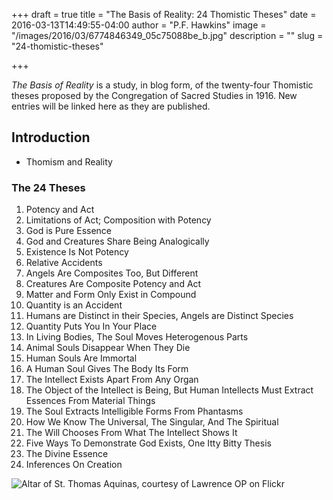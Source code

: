 +++
draft = true
title = "The Basis of Reality: 24 Thomistic Theses"
date = 2016-03-13T14:49:55-04:00
author = "P.F. Hawkins"
image = "/images/2016/03/6774846349_05c75088be_b.jpg"
description = ""
slug = "24-thomistic-theses"

+++

_The Basis of Reality_ is a study, in blog form, of the twenty-four Thomistic theses proposed by the Congregation of Sacred Studies in 1916. New entries will be linked here as they are published.

## Introduction
- Thomism and Reality

### The 24 Theses

1. Potency and Act
2. Limitations of Act; Composition with Potency
3. God is Pure Essence
4. God and Creatures Share Being Analogically
5. Existence Is Not Potency
6. Relative Accidents
7. Angels Are Composites Too, But Different
8. Creatures Are Composite Potency and Act
9. Matter and Form Only Exist in Compound
10. Quantity is an Accident
11. Humans are Distinct in their Species, Angels are Distinct Species
12. Quantity Puts You In Your Place
13. In Living Bodies, The Soul Moves Heterogenous Parts
14. Animal Souls Disappear When They Die
15. Human Souls Are Immortal
16. A Human Soul Gives The Body Its Form
17. The Intellect Exists Apart From Any Organ
18. The Object of the Intellect is Being, But Human Intellects Must Extract Essences From Material Things
19. The Soul Extracts Intelligible Forms From Phantasms
20. How We Know The Universal, The Singular, And The Spiritual
21. The Will Chooses From What The Intellect Shows It
22. Five Ways To Demonstrate God Exists, One Itty Bitty Thesis
23. The Divine Essence
24. Inferences On Creation

![Altar of St. Thomas Aquinas, courtesy of Lawrence OP on Flickr](/images/2016/03/6774846349_05c75088be_b-1.jpg)
